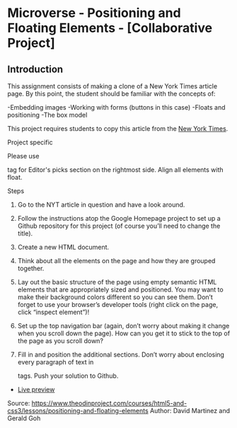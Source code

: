 # Microverse - Positioning and Floating Elements - [Collaborative Project]

## Introduction

This assignment consists of making a clone of a New York Times article page. By this point, the student should be familiar with the concepts of:

-Embedding images
-Working with forms (buttons in this case)
-Floats and positioning
-The box model

This project requires students to copy this article from the [New York Times](http://www.nytimes.com/2014/03/18/science/space/detection-of-waves-in-space-buttresses-landmark-theory-of-big-bang.html?_r=0).

Project specific

Please use <aside> tag for Editor's picks section on the rightmost side.
Align all elements with float.

Steps

1. Go to the NYT article in question and have a look around.

2. Follow the instructions atop the Google Homepage project to set up a Github repository for this project (of course you’ll need to change the title).

3. Create a new HTML document.

4. Think about all the elements on the page and how they are grouped together.

5. Lay out the basic structure of the page using empty semantic HTML elements that are appropriately sized and positioned. You may want to make their background colors different so you can see them. Don’t forget to use your browser’s developer tools (right click on the page, click “inspect element”)!

6. Set up the top navigation bar (again, don’t worry about making it change when you scroll down the page). How can you get it to stick to the top of the page as you scroll down?

7. Fill in and position the additional sections. Don’t worry about enclosing every paragraph of text in <p> tags.
Push your solution to Github.
  
* [Live preview](https://geraldgsh.github.io/new-york-times-clone/)
  
Source: https://www.theodinproject.com/courses/html5-and-css3/lessons/positioning-and-floating-elements
Author: David Martinez and Gerald Goh

